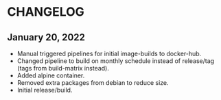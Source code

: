 # CHANGELOG

## January 20, 2022
  * Manual triggered pipelines for initial image-builds to docker-hub.
  * Changed pipeline to build on monthly schedule instead of release/tag (tags from build-matrix instead).
  * Added alpine container.
  * Removed extra packages from debian to reduce size.
  * Initial release/build.
